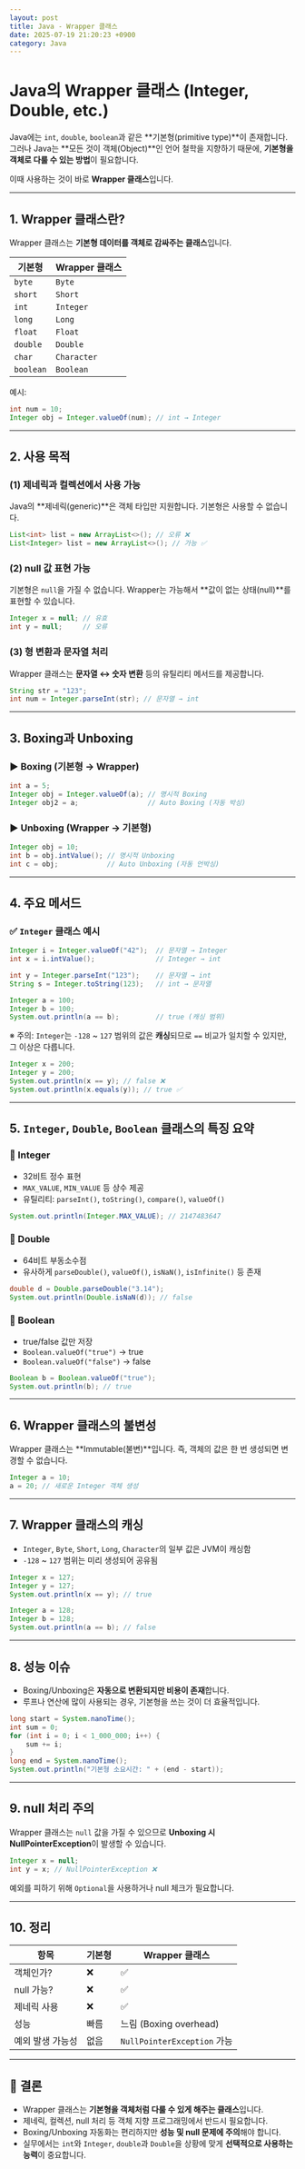 ```yaml
---
layout: post
title: Java - Wrapper 클래스
date: 2025-07-19 21:20:23 +0900
category: Java
---
```

# Java의 Wrapper 클래스 (Integer, Double, etc.)

Java에는 `int`, `double`, `boolean`과 같은 **기본형(primitive type)**이 존재합니다. 그러나 Java는 **모든 것이 객체(Object)**인 언어 철학을 지향하기 때문에, **기본형을 객체로 다룰 수 있는 방법**이 필요합니다.

이때 사용하는 것이 바로 **Wrapper 클래스**입니다.

---

## 1. Wrapper 클래스란?

Wrapper 클래스는 **기본형 데이터를 객체로 감싸주는 클래스**입니다.

| 기본형 | Wrapper 클래스 |
|--------|----------------|
| `byte` | `Byte`         |
| `short`| `Short`        |
| `int`  | `Integer`      |
| `long` | `Long`         |
| `float`| `Float`        |
| `double`| `Double`      |
| `char` | `Character`    |
| `boolean` | `Boolean`    |

예시:

```java
int num = 10;
Integer obj = Integer.valueOf(num); // int → Integer
```

---

## 2. 사용 목적

### (1) 제네릭과 컬렉션에서 사용 가능
Java의 **제네릭(generic)**은 객체 타입만 지원합니다. 기본형은 사용할 수 없습니다.

```java
List<int> list = new ArrayList<>(); // 오류 ❌
List<Integer> list = new ArrayList<>(); // 가능 ✅
```

### (2) null 값 표현 가능
기본형은 `null`을 가질 수 없습니다. Wrapper는 가능해서 **값이 없는 상태(null)**를 표현할 수 있습니다.

```java
Integer x = null; // 유효
int y = null;     // 오류
```

### (3) 형 변환과 문자열 처리
Wrapper 클래스는 **문자열 ↔ 숫자 변환** 등의 유틸리티 메서드를 제공합니다.

```java
String str = "123";
int num = Integer.parseInt(str); // 문자열 → int
```

---

## 3. Boxing과 Unboxing

### ▶️ Boxing (기본형 → Wrapper)

```java
int a = 5;
Integer obj = Integer.valueOf(a); // 명시적 Boxing
Integer obj2 = a;                 // Auto Boxing (자동 박싱)
```

### ▶️ Unboxing (Wrapper → 기본형)

```java
Integer obj = 10;
int b = obj.intValue(); // 명시적 Unboxing
int c = obj;            // Auto Unboxing (자동 언박싱)
```

---

## 4. 주요 메서드

### ✅ `Integer` 클래스 예시

```java
Integer i = Integer.valueOf("42");  // 문자열 → Integer
int x = i.intValue();               // Integer → int

int y = Integer.parseInt("123");    // 문자열 → int
String s = Integer.toString(123);   // int → 문자열

Integer a = 100;
Integer b = 100;
System.out.println(a == b);         // true (캐싱 범위)
```

※ 주의: `Integer`는 `-128` ~ `127` 범위의 값은 **캐싱**되므로 `==` 비교가 일치할 수 있지만, 그 이상은 다릅니다.

```java
Integer x = 200;
Integer y = 200;
System.out.println(x == y); // false ❌
System.out.println(x.equals(y)); // true ✅
```

---

## 5. `Integer`, `Double`, `Boolean` 클래스의 특징 요약

### 📌 Integer

- 32비트 정수 표현
- `MAX_VALUE`, `MIN_VALUE` 등 상수 제공
- 유틸리티: `parseInt()`, `toString()`, `compare()`, `valueOf()`

```java
System.out.println(Integer.MAX_VALUE); // 2147483647
```

### 📌 Double

- 64비트 부동소수점
- 유사하게 `parseDouble()`, `valueOf()`, `isNaN()`, `isInfinite()` 등 존재

```java
double d = Double.parseDouble("3.14");
System.out.println(Double.isNaN(d)); // false
```

### 📌 Boolean

- true/false 값만 저장
- `Boolean.valueOf("true")` → true
- `Boolean.valueOf("false")` → false

```java
Boolean b = Boolean.valueOf("true");
System.out.println(b); // true
```

---

## 6. Wrapper 클래스의 불변성

Wrapper 클래스는 **Immutable(불변)**입니다. 즉, 객체의 값은 한 번 생성되면 변경할 수 없습니다.

```java
Integer a = 10;
a = 20; // 새로운 Integer 객체 생성
```

---

## 7. Wrapper 클래스의 캐싱

- `Integer`, `Byte`, `Short`, `Long`, `Character`의 일부 값은 JVM이 캐싱함
- `-128` ~ `127` 범위는 미리 생성되어 공유됨

```java
Integer x = 127;
Integer y = 127;
System.out.println(x == y); // true

Integer a = 128;
Integer b = 128;
System.out.println(a == b); // false
```

---

## 8. 성능 이슈

- Boxing/Unboxing은 **자동으로 변환되지만 비용이 존재**합니다.
- 루프나 연산에 많이 사용되는 경우, 기본형을 쓰는 것이 더 효율적입니다.

```java
long start = System.nanoTime();
int sum = 0;
for (int i = 0; i < 1_000_000; i++) {
    sum += i;
}
long end = System.nanoTime();
System.out.println("기본형 소요시간: " + (end - start));
```

---

## 9. null 처리 주의

Wrapper 클래스는 `null` 값을 가질 수 있으므로 **Unboxing 시 NullPointerException**이 발생할 수 있습니다.

```java
Integer x = null;
int y = x; // NullPointerException ❌
```

예외를 피하기 위해 `Optional`을 사용하거나 null 체크가 필요합니다.

---

## 10. 정리

| 항목 | 기본형 | Wrapper 클래스 |
|------|--------|----------------|
| 객체인가? | ❌ | ✅ |
| null 가능? | ❌ | ✅ |
| 제네릭 사용 | ❌ | ✅ |
| 성능 | 빠름 | 느림 (Boxing overhead) |
| 예외 발생 가능성 | 없음 | `NullPointerException` 가능 |

---

## 📌 결론

- Wrapper 클래스는 **기본형을 객체처럼 다룰 수 있게 해주는 클래스**입니다.
- 제네릭, 컬렉션, null 처리 등 객체 지향 프로그래밍에서 반드시 필요합니다.
- Boxing/Unboxing 자동화는 편리하지만 **성능 및 null 문제에 주의**해야 합니다.
- 실무에서는 `int`와 `Integer`, `double`과 `Double`을 상황에 맞게 **선택적으로 사용하는 능력**이 중요합니다.
